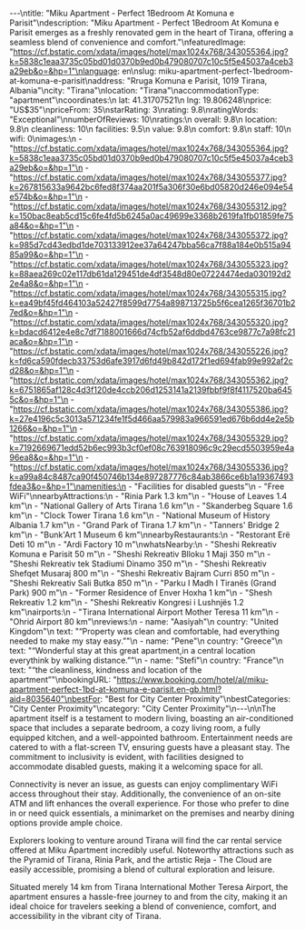 ---\ntitle: "Miku Apartment - Perfect 1Bedroom At Komuna e Parisit"\ndescription: "Miku Apartment - Perfect 1Bedroom At Komuna e Parisit emerges as a freshly renovated gem in the heart of Tirana, offering a seamless blend of convenience and comfort."\nfeaturedImage: "https://cf.bstatic.com/xdata/images/hotel/max1024x768/343055364.jpg?k=5838c1eaa3735c05bd01d0370b9ed0b479080707c10c5f5e45037a4ceb3a29eb&o=&hp=1"\nlanguage: en\nslug: miku-apartment-perfect-1bedroom-at-komuna-e-parisit\naddress: "Rruga Komuna e Parisit, 1019 Tirana, Albania"\ncity: "Tirana"\nlocation: "Tirana"\naccommodationType: "apartment"\ncoordinates:\n  lat: 41.31707521\n  lng: 19.806248\nprice: "US$35"\npriceFrom: 35\nstarRating: 3\nrating: 9.8\nratingWords: "Exceptional"\nnumberOfReviews: 10\nratings:\n  overall: 9.8\n  location: 9.8\n  cleanliness: 10\n  facilities: 9.5\n  value: 9.8\n  comfort: 9.8\n  staff: 10\n  wifi: 0\nimages:\n  - "https://cf.bstatic.com/xdata/images/hotel/max1024x768/343055364.jpg?k=5838c1eaa3735c05bd01d0370b9ed0b479080707c10c5f5e45037a4ceb3a29eb&o=&hp=1"\n  - "https://cf.bstatic.com/xdata/images/hotel/max1024x768/343055377.jpg?k=267815633a9642bc6fed8f374aa201f5a306f30e6bd05820d246e094e54e574b&o=&hp=1"\n  - "https://cf.bstatic.com/xdata/images/hotel/max1024x768/343055312.jpg?k=150bac8eab5cd15c6fe4fd5b6245a0ac49699e3368b2619fa1fb01859fe75a84&o=&hp=1"\n  - "https://cf.bstatic.com/xdata/images/hotel/max1024x768/343055372.jpg?k=985d7cd43edbd1de703133912ee37a64247bba56ca7f88a184e0b515a9485a99&o=&hp=1"\n  - "https://cf.bstatic.com/xdata/images/hotel/max1024x768/343055323.jpg?k=88aea269c02e117db61da129451de4df3548d80e07224474eda030192d22e4a8&o=&hp=1"\n  - "https://cf.bstatic.com/xdata/images/hotel/max1024x768/343055315.jpg?k=ea49bf45fd464103a52427f8599d7754a898713725b5f6cea1265f36701b27ed&o=&hp=1"\n  - "https://cf.bstatic.com/xdata/images/hotel/max1024x768/343055320.jpg?k=bdacd6412e4e8c7df7188001666d74cfb52af6ddbd4763ce9877c7a98fc21aca&o=&hp=1"\n  - "https://cf.bstatic.com/xdata/images/hotel/max1024x768/343055226.jpg?k=fd6ca590fdecb33753d6afe3917d6fd49b842d172f1ed694fab99e992af2cd28&o=&hp=1"\n  - "https://cf.bstatic.com/xdata/images/hotel/max1024x768/343055362.jpg?k=6751865af128c4d3f120de4ccb206d1253141a2139fbbf9f8f4117520ba6455c&o=&hp=1"\n  - "https://cf.bstatic.com/xdata/images/hotel/max1024x768/343055386.jpg?k=27e4196c5c3013a571234fe1f5d466aa579983a966591ed676b6dd4e2e5b1266&o=&hp=1"\n  - "https://cf.bstatic.com/xdata/images/hotel/max1024x768/343055329.jpg?k=7192669671edd52b6ec993b3cf0ef08c763918096c9c29ecd5503959e4a96ea8&o=&hp=1"\n  - "https://cf.bstatic.com/xdata/images/hotel/max1024x768/343055336.jpg?k=a99a84c8487ca90f450746b134e897287776c84ab3866ce6b1a19367493fdea3&o=&hp=1"\namenities:\n  - "Facilities for disabled guests"\n  - "Free WiFi"\nnearbyAttractions:\n  - "Rinia Park 1.3 km"\n  - "House of Leaves 1.4 km"\n  - "National Gallery of Arts Tirana 1.6 km"\n  - "Skanderbeg Square 1.6 km"\n  - "Clock Tower Tirana 1.6 km"\n  - "National Museum of History Albania 1.7 km"\n  - "Grand Park of Tirana 1.7 km"\n  - "Tanners' Bridge 2 km"\n  - "Bunk'Art 1 Museum 6 km"\nnearbyRestaurants:\n  - "Restorant Erë Deti 10 m"\n  - "Ardi Factory 10 m"\nwhatsNearby:\n  - "Sheshi Rekreativ Komuna e Parisit 50 m"\n  - "Sheshi Rekreativ Blloku 1 Maji 350 m"\n  - "Sheshi Rekreativ tek Stadiumi Dinamo 350 m"\n  - "Sheshi Rekreativ Shefqet Musaraj 800 m"\n  - "Sheshi Rekreativ Bajram Curri 850 m"\n  - "Sheshi Rekreativ Sali Butka 850 m"\n  - "Parku I Madh I Tiranës (Grand Park) 900 m"\n  - "Former Residence of Enver Hoxha 1 km"\n  - "Shesh Rekreativ 1.2 km"\n  - "Sheshi Rekreativ Kongresi i Lushnjës 1.2 km"\nairports:\n  - "Tirana International Airport Mother Teresa 11 km"\n  - "Ohrid Airport 80 km"\nreviews:\n  - name: "Aasiyah"\n    country: "United Kingdom"\n    text: "“Property was clean and comfortable, had everything needed to make my stay easy.”"\n  - name: "Pene"\n    country: "Greece"\n    text: "“Wonderful stay at this great apartment,in a central location everythink by walking distance.”"\n  - name: "Stefi"\n    country: "France"\n    text: "“the cleanliness, kindness and location of the apartment”"\nbookingURL: "https://www.booking.com/hotel/al/miku-apartment-perfect-1bd-at-komuna-e-parisit.en-gb.html?aid=8035640"\nbestFor: "Best for City Center Proximity"\nbestCategories: "City Center Proximity"\ncategory: "City Center Proximity"\n---\n\nThe apartment itself is a testament to modern living, boasting an air-conditioned space that includes a separate bedroom, a cozy living room, a fully equipped kitchen, and a well-appointed bathroom. Entertainment needs are catered to with a flat-screen TV, ensuring guests have a pleasant stay. The commitment to inclusivity is evident, with facilities designed to accommodate disabled guests, making it a welcoming space for all.

Connectivity is never an issue, as guests can enjoy complimentary WiFi access throughout their stay. Additionally, the convenience of an on-site ATM and lift enhances the overall experience. For those who prefer to dine in or need quick essentials, a minimarket on the premises and nearby dining options provide ample choice.

Explorers looking to venture around Tirana will find the car rental service offered at Miku Apartment incredibly useful. Noteworthy attractions such as the Pyramid of Tirana, Rinia Park, and the artistic Reja - The Cloud are easily accessible, promising a blend of cultural exploration and leisure.

Situated merely 14 km from Tirana International Mother Teresa Airport, the apartment ensures a hassle-free journey to and from the city, making it an ideal choice for travelers seeking a blend of convenience, comfort, and accessibility in the vibrant city of Tirana.